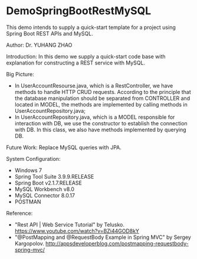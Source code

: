 # DemoSpringBootRestMySQL
This demo intends to supply a quick-start template for a project using Spring Boot REST APIs and MySQL. 

Author: Dr. YUHANG ZHAO

Introduction: 
In this demo we supply a quick-start code base with explanation for constructing a REST service with MySQL.

Big Picture:
- In UserAccountResourse.java, which is a RestController, we have methods to handle HTTP CRUD requests. According to the principle that the database manipulation should be separated from CONTROLLER and located in MODEL, the methods are implemented by calling methods in UserAccountRepository.java;
- In UserAccountRepository.java, which is a MODEL responsible for interaction with DB, we use the constructor to establish the connection with DB. In this class, we also have methods implemented by querying DB.

Future Work: Replace MySQL queries with JPA.

System Configuration:
- Windows 7
- Spring Tool Suite 3.9.9.RELEASE
- Spring Boot v2.1.7.RELEASE
- MySQL Workbench v8.0
- MySQL Connector 8.0.17
- POSTMAN

Reference: 
- "Rest API | Web Service Tutorial" by Telusko. https://www.youtube.com/watch?v=BZi44GOD8kY
- "@PostMapping and @RequestBody Example in Spring MVC" by Sergey Kargopolov. http://appsdeveloperblog.com/postmapping-requestbody-spring-mvc/
